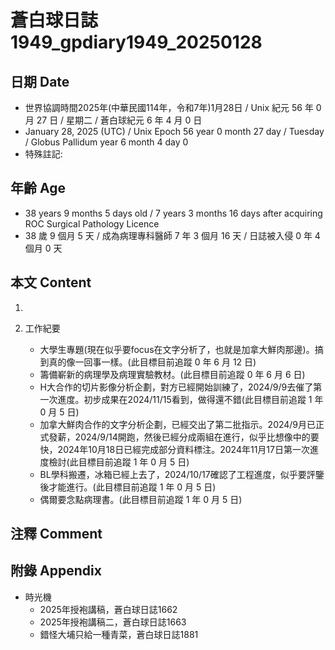 [_metadata_:encoding]: - "utf-8"
[_metadata_:language]: - "zh-Hant-TW"
[_metadata_:fileformat]: - "markdown"
[_metadata_:MIME_type]: - "text/plain"
[_metadata_:markdown_version]: - "commonmark version 0.30"
[_metadata_:markdown_spec]: - "https://spec.commonmark.org/0.30/"

# 蒼白球日誌1949_gpdiary1949_20250128 #

## 日期 Date ##

* 世界協調時間2025年(中華民國114年，令和7年)1月28日 / Unix 紀元 56 年 0 月 27 日 / 星期二 / 蒼白球紀元 6 年 4 月 0 日
* January 28, 2025 (UTC) / Unix Epoch 56 year 0 month 27 day / Tuesday / Globus Pallidum year 6 month 4 day 0
* 特殊註記:

## 年齡 Age ##

* 38 years 9 months 5 days old / 7 years 3 months 16 days after acquiring ROC Surgical Pathology Licence
* 38 歲 9 個月 5 天 / 成為病理專科醫師 7 年 3 個月 16 天 / 日誌被入侵 0 年 4 個月 0 天

## 本文 Content ##

1. 

2. 工作紀要

    - 大學生專題(現在似乎要focus在文字分析了，也就是加拿大鮮肉那邊)。搞到真的像一回事一樣。(此目標目前追蹤 0 年 6 月 12 日)
    - 籌備嶄新的病理學及病理實驗教材。(此目標目前追蹤 0 年 6 月 6 日)
    - H大合作的切片影像分析企劃，對方已經開始訓練了，2024/9/9去催了第一次進度。初步成果在2024/11/15看到，做得還不錯(此目標目前追蹤 1 年 0 月 5 日)
    - 加拿大鮮肉合作的文字分析企劃，已經交出了第二批指示。2024/9月已正式發薪，2024/9/14開跑，然後已經分成兩組在進行，似乎比想像中的要快，2024年10月18日已經完成部分資料標注。2024年11月17日第一次進度檢討(此目標目前追蹤 1 年 0 月 5 日)
    - BL學科搬遷，冰箱已經上去了，2024/10/17確認了工程進度，似乎要評鑒後才能進行。(此目標目前追蹤 1 年 0 月 5 日)
    - 偶爾要念點病理書。(此目標目前追蹤 1 年 0 月 5 日)

## 注釋 Comment ##


## 附錄 Appendix ##

* 時光機
    - 2025年授袍講稿，蒼白球日誌1662
    - 2025年授袍講稿二，蒼白球日誌1663
    - 錯怪大埔只給一種青菜，蒼白球日誌1881
